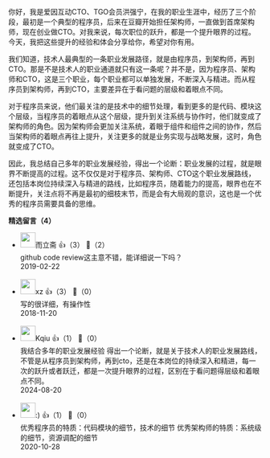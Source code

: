 你好，我是爱因互动CTO、TGO会员洪强宁，在我的职业生涯中，经历了三个阶段，最初是一个典型的程序员，后来在豆瓣开始担任架构师，一直做到首席架构师，现在创业做CTO。对我来说，每次职位的跃升，都是一个提升眼界的过程。今天，我把这些提升的经验和体会分享给你，希望对你有用。

我们知道，技术人最典型的一条职业发展路径，就是由程序员，到架构师，再到CTO。那是不是技术人的职业通道就只有这一条呢？并不是，因为程序员、架构师和CTO，这是三个职业，每个职业都可以单独发展，不断深入与精进。而从程序员到架构师，再到CTO，主要差异在于看问题的层级和着眼点不同。

对于程序员来说，他们最关注的是技术中的细节处理，看到更多的是代码、模块这个层级，当程序员的着眼点从这个层级，提升到关注系统与协作时，他们就变成了架构师的角色。因为架构师会更加关注系统，着眼于组件和组件之间的协作，然后当架构师的着眼点再往上提升，关注更多的就是业务实现与战略发展，这时，角色就变成了CTO。

因此，我总结自己多年的职业发展经验，得出一个论断：职业发展的过程，就是眼界不断提高的过程。这不仅仅是对于程序员、架构师、CTO这个职业发展路线，还包括本岗位持续深入与精进的路线，比如程序员，随着能力的提高，眼界也在不断提升，关注点将不再是最初的细枝末节，而是会有大局观的意识，这也是一个优秀的程序员需要具备的思维。
<div><strong>精选留言（4）</strong></div><ul>
<li><img src="https://static001.geekbang.org/account/avatar/00/10/97/1a/389eab84.jpg" width="30px"><span>而立斋</span> 👍（3） 💬（2）<div>github code review这主意不错，能详细说一下吗？</div>2019-02-22</li><br/><li><img src="https://static001.geekbang.org/account/avatar/00/12/94/1c/06f78c46.jpg" width="30px"><span>xz</span> 👍（3） 💬（0）<div>写的很详细，有操作性</div>2018-11-20</li><br/><li><img src="https://static001.geekbang.org/account/avatar/00/18/45/9a/1c9b3fa9.jpg" width="30px"><span>Kqiu</span> 👍（1） 💬（0）<div>我结合多年的职业发展经验 得出一个论断，就是关于技术人的职业发展路线，不管是从程序员到架构师，再到cto，还是在本岗位的持续深入和精进，每一次的跃升或者跃迁，都是一次提升眼界的过程，区别在于看问题得层级和着眼点不同。</div>2024-08-20</li><br/><li><img src="https://static001.geekbang.org/account/avatar/00/12/e8/9e/6550a051.jpg" width="30px"><span>:)</span> 👍（1） 💬（0）<div>优秀程序员的特质：代码模块的细节，技术的细节 
优秀架构师的特质：系统级的细节，资源调配的细节</div>2020-10-28</li><br/>
</ul>
